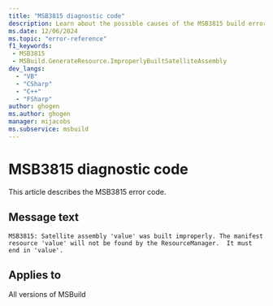 ```yaml
---
title: "MSB3815 diagnostic code"
description: Learn about the possible causes of the MSB3815 build error, and get troubleshooting tips.
ms.date: 12/06/2024
ms.topic: "error-reference"
f1_keywords:
 - MSB3815
 - MSBuild.GenerateResource.ImproperlyBuiltSatelliteAssembly
dev_langs:
  - "VB"
  - "CSharp"
  - "C++"
  - "FSharp"
author: ghogen
ms.author: ghogen
manager: mijacobs
ms.subservice: msbuild
---
```


# MSB3815 diagnostic code

<!-- :::ErrorDefinitionDescription::: -->
<!-- :::editable-content name="introDescription"::: -->
This article describes the MSB3815 error code.
<!-- :::editable-content-end::: -->

## Message text

`MSB3815: Satellite assembly 'value' was built improperly. The manifest resource 'value' will not be found by the ResourceManager.  It must end in 'value'.`

<!-- :::editable-content name="postOutputDescription"::: -->
<!--
{StrBegin="MSB3815: "}
-->
<!-- :::editable-content-end::: -->
<!-- :::ErrorDefinitionDescription-end::: -->

## Applies to

All versions of MSBuild
